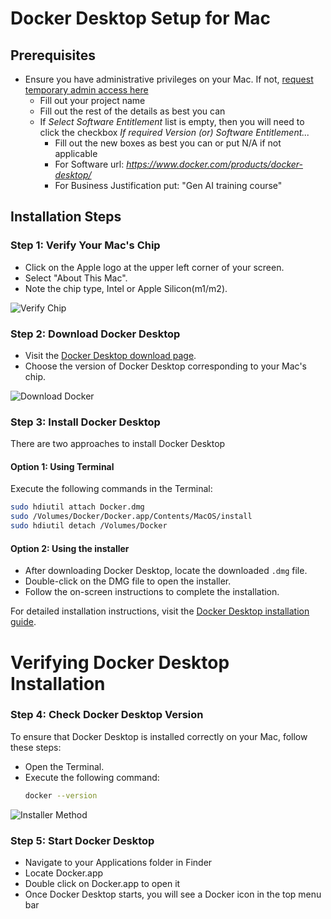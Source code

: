 # Docker Desktop Setup for Mac

## Prerequisites

- Ensure you have administrative privileges on your Mac. If not, [request temporary admin access here](https://ctsccprod.service-now.com/ss?id=sc_cat_item&sys_id=c1e096091b9a8d54761621fcbc4bcb98)
  - Fill out your project name
  - Fill out the rest of the details as best you can
  - If *Select Software Entitlement* list is empty, then you will need to click the checkbox *If required Version (or) Software Entitlement...*
    - Fill out the new boxes as best you can or put N/A if not applicable
    - For Software url: *https://www.docker.com/products/docker-desktop/*
    - For Business Justification put: "Gen AI training course"

## Installation Steps

### Step 1: Verify Your Mac's Chip
- Click on the Apple logo at the upper left corner of your screen.
- Select "About This Mac".
- Note the chip type, Intel or Apple Silicon(m1/m2).

![Verify Chip](https://github.com/Tech-Modernization/AgentFramework/assets/149821365/99e93717-8615-474a-a4f3-0c2d25fceef9)

### Step 2: Download Docker Desktop
- Visit the [Docker Desktop download page](https://docs.docker.com/desktop/install/mac-install/).
- Choose the version of Docker Desktop corresponding to your Mac's chip.

![Download Docker](https://github.com/Tech-Modernization/AgentFramework/assets/149821365/51ee4adc-96d8-4873-94ae-fa134ec08250)

### Step 3: Install Docker Desktop
There are two approaches to install Docker Desktop

#### Option 1: Using Terminal
Execute the following commands in the Terminal:
```bash
sudo hdiutil attach Docker.dmg
sudo /Volumes/Docker/Docker.app/Contents/MacOS/install
sudo hdiutil detach /Volumes/Docker
```

#### Option 2: Using the installer

- After downloading Docker Desktop, locate the downloaded `.dmg` file.
- Double-click on the DMG file to open the installer.
- Follow the on-screen instructions to complete the installation.


For detailed installation instructions, visit the [Docker Desktop installation guide](https://docs.docker.com/desktop/install/mac-install/).

# Verifying Docker Desktop Installation

### Step 4: Check Docker Desktop Version

To ensure that Docker Desktop is installed correctly on your Mac, follow these steps:

- Open the Terminal.
- Execute the following command:
  ```bash
  docker --version

![Installer Method](https://github.com/Tech-Modernization/AgentFramework/assets/149821365/de47f080-646b-474e-bda6-ba70220bb42d)

### Step 5: Start Docker Desktop
- Navigate to your Applications folder in Finder
- Locate Docker.app
- Double click on Docker.app to open it
- Once Docker Desktop starts, you will see a Docker icon in the top menu bar
